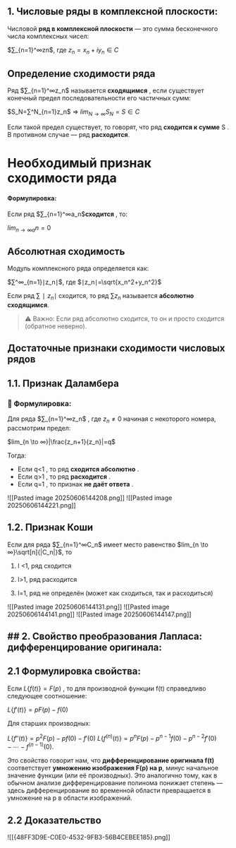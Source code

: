 ## **1. Числовые ряды в комплексной плоскости:**

Числовой **ряд в комплексной плоскости** — это сумма бесконечного числа комплексных чисел:

$∑_{n=1}^∞​zn​$, где $z_n​=x_n​+iy_n​∈C$

## **Определение сходимости ряда**

Ряд $∑_{n=1}^∞​z_n​$ называется **сходящимся** , если существует конечный предел последовательности его частичных сумм:

$S_N​=∑^N_{n=1}​z_n$​ ⇒ $lim​_{N \to ∞}S_N​=S∈C$

Если такой предел существует, то говорят, что ряд **сходится к сумме** S . В противном случае — ряд **расходится**.
# Необходимый признак сходимости ряда

#### Формулировка:

Если ряд $∑_{n=1}^∞​a_n$​ **сходится** , то:

$lim_{n→∞}​_an​=0$
## Абсолютная сходимость

Модуль комплексного ряда определяется как:

$∑^∞_{n=1}​∣z_n​∣$, где $∣z_n​∣=\sqrt{x_n^2​+y_n^2​}​$

Если ряд $∑∣z_n​∣$ сходится, то ряд $∑z_n$​ называется **абсолютно сходящимся**.

> ⚠️ Важно: Если ряд абсолютно сходится, то он и просто сходится (обратное неверно).

## **Достаточные признаки сходимости числовых рядов**

## 1.1. **Признак Даламбера**

### 🔹 Формулировка:

Для ряда $∑_{n=1}^∞​z_n$​ , где $z_n\ne0$ начиная с некоторого номера, рассмотрим предел:

$lim_{n \to ∞}​​|\frac{z_n+1}{​z_n}|​​​=q$

Тогда:

- Если q<1 , то ряд **сходится абсолютно** .
- Если q>1 , то ряд **расходится** .
- Если q=1 , то признак **не даёт ответа** .

![[Pasted image 20250606144208.png]]
![[Pasted image 20250606144221.png]]
## **1.2. Признак Коши**

Если для ряда $∑_{n=1}^∞​C_n$ имеет место равенство $lim_{n \to ∞}\sqrt[n]{|C_n|}$, то

1. l <1, ряд сходится

2. l>1, ряд расходится

3. l=1, ряд не определён (может как сходиться, так и расходиться)

![[Pasted image 20250606144131.png]]
![[Pasted image 20250606144141.png]]
![[Pasted image 20250606144147.png]]

## ## 2. Свойство преобразования Лапласа: **дифференцирование оригинала**:

## **2.1 Формулировка свойства:**

Если $L\{f(t)\}=F(p)$ , то для производной функции f(t) справедливо следующее соотношение:

$L\{f′(t)\}=pF(p)−f(0)​$

Для старших производных:

$L\{f′′(t)\}​=p^2F(p)−pf(0)−f′(0)$
$L\{f^{(n)}(t)\}​=p^nF(p)−p^{n-1}f(0)−p^{n−2}f′(0)−⋯−f^{(n−1)}(0).​​$

Это свойство говорит нам, что **дифференцирование оригинала f(t)** соответствует **умножению изображения F(p) на p**, минус начальное значение функции (или её производных). Это аналогично тому, как в обычном анализе дифференцирование полинома понижает степень — здесь дифференцирование во временной области превращается в умножение на p в области изображений.

## **2.2 Доказательство**

![[{48FF3D9E-C0E0-4532-9FB3-56B4CEBEE185}.png]]
